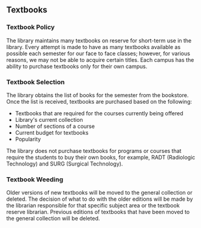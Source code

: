 ## Textbooks

### Textbook Policy
The library maintains many textbooks on reserve for short-term use in the library. Every attempt is made to have as many textbooks available as possible each semester for our face to face classes; however, for various reasons, we may not be able to acquire certain titles.  Each campus has the ability to purchase textbooks only for their own campus.

### Textbook Selection
The library obtains the list of books for the semester from the bookstore. Once the list is received, textbooks are purchased based on the following:
-	Textbooks that are required for the courses currently being offered
-	Library's current collection
-	Number of sections of a course
-	Current budget for textbooks
-	Popularity

The library does not purchase textbooks for programs or courses that require the students to buy their own books, for example, RADT (Radiologic Technology) and SURG (Surgical Technology).

### Textbook Weeding
Older versions of new textbooks will be moved to the general collection or deleted. The decision of what to do with the older editions will be made by the librarian responsible for that specific subject area or the textbook reserve librarian. Previous editions of textbooks that have been moved to the general collection will be deleted.
